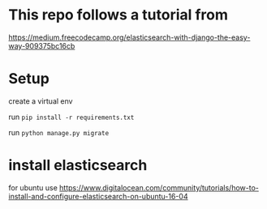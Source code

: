 # This repo follows a tutorial from

https://medium.freecodecamp.org/elasticsearch-with-django-the-easy-way-909375bc16cb

# Setup

create a virtual env

run `pip install -r requirements.txt`

run `python manage.py migrate`

# install elasticsearch

for ubuntu use https://www.digitalocean.com/community/tutorials/how-to-install-and-configure-elasticsearch-on-ubuntu-16-04